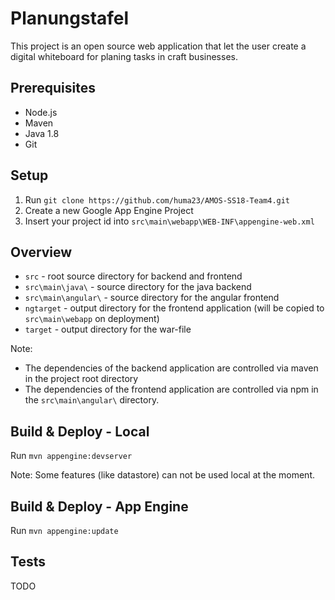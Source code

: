 # Planungstafel

This project is an open source web application that let the user create a digital whiteboard for planing tasks in craft 
businesses.

## Prerequisites

- Node.js
- Maven
- Java 1.8
- Git

## Setup

1. Run `git clone https://github.com/huma23/AMOS-SS18-Team4.git`
2. Create a new Google App Engine Project
3. Insert your project id into `src\main\webapp\WEB-INF\appengine-web.xml`

## Overview

- `src` - root source directory for backend and frontend
- `src\main\java\` - source directory for the java backend
- `src\main\angular\` - source directory for the angular frontend
- `ngtarget` - output directory for the frontend application (will be copied to `src\main\webapp` on deployment)
- `target` - output directory for the war-file

Note:
- The dependencies of the backend application are controlled via maven in the project root directory
- The dependencies of the frontend application are controlled via npm in the `src\main\angular\` directory.

## Build & Deploy - Local

Run `mvn appengine:devserver`

Note: Some features (like datastore) can not be used local at the moment.

## Build & Deploy - App Engine

Run `mvn appengine:update`

## Tests

TODO
